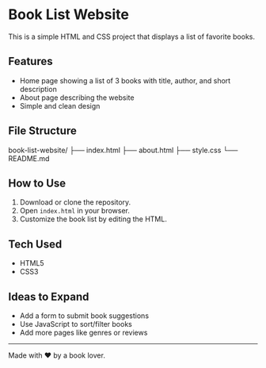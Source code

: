 # Book List Website 

This is a simple HTML and CSS project that displays a list of favorite books.

##  Features
- Home page showing a list of 3 books with title, author, and short description
- About page describing the website
- Simple and clean design

##  File Structure
book-list-website/
├── index.html
├── about.html
├── style.css
└── README.md
##  How to Use
1. Download or clone the repository.
2. Open `index.html` in your browser.
3. Customize the book list by editing the HTML.

##  Tech Used
- HTML5
- CSS3

##  Ideas to Expand
- Add a form to submit book suggestions
- Use JavaScript to sort/filter books
- Add more pages like genres or reviews

---

Made with ❤️ by a book lover.
